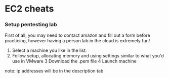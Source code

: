 # EC2 cheats



### Setup pentesting lab

First of all, you may need to contact amazon and fill out a form  before practicing, however having a person lab in the cloud is extremely fun!

1. Select a machine you like in the list.
2. Follow setup, allocating memory and using settings similar to what you'd use in VMware
3 Download the .pem file
4 Launch machine

note: ip addresses will be in the description tab
